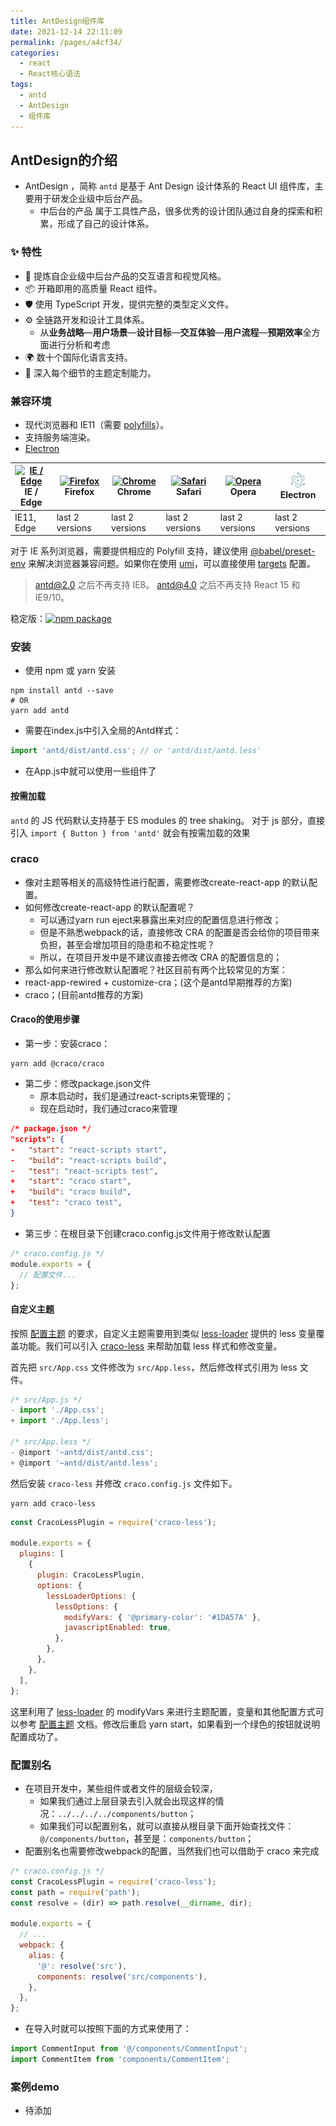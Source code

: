 ```yaml
---
title: AntDesign组件库
date: 2021-12-14 22:11:09
permalink: /pages/a4cf34/
categories:
  - react
  - React核心语法
tags:
  - antd
  - AntDesign
  - 组件库
---
```


## AntDesign的介绍

- AntDesign ，简称 `antd` 是基于 Ant Design 设计体系的 React UI 组件库，主要用于研发企业级中后台产品。
  - 中后台的产品 属于工具性产品，很多优秀的设计团队通过自身的探索和积累，形成了自己的设计体系。

<!-- more -->

### ✨ 特性

- 🌈 提炼自企业级中后台产品的交互语言和视觉风格。
- 📦 开箱即用的高质量 React 组件。
- 🛡 使用 TypeScript 开发，提供完整的类型定义文件。
- ⚙️ 全链路开发和设计工具体系。
  - 从**业务战略**—**用户场景**—**设计目标**—**交互体验**—**用户流程**—**预期效率**全方面进行分析和考虑
- 🌍 数十个国际化语言支持。
- 🎨 深入每个细节的主题定制能力。

### 兼容环境

- 现代浏览器和 IE11（需要 [polyfills](https://ant.design/docs/react/getting-started-cn#%E5%85%BC%E5%AE%B9%E6%80%A7)）。
- 支持服务端渲染。
- [Electron](https://www.electronjs.org/)

| [<img src="https://raw.githubusercontent.com/alrra/browser-logos/master/src/edge/edge_48x48.png" alt="IE / Edge" width="24px" height="24px" />](http://godban.github.io/browsers-support-badges/)<br/>IE / Edge | [<img src="https://raw.githubusercontent.com/alrra/browser-logos/master/src/firefox/firefox_48x48.png" alt="Firefox" width="24px" height="24px" />](http://godban.github.io/browsers-support-badges/)<br/>Firefox | [<img src="https://raw.githubusercontent.com/alrra/browser-logos/master/src/chrome/chrome_48x48.png" alt="Chrome" width="24px" height="24px" />](http://godban.github.io/browsers-support-badges/)<br/>Chrome | [<img src="https://raw.githubusercontent.com/alrra/browser-logos/master/src/safari/safari_48x48.png" alt="Safari" width="24px" height="24px" />](http://godban.github.io/browsers-support-badges/)<br/>Safari | [<img src="https://raw.githubusercontent.com/alrra/browser-logos/master/src/opera/opera_48x48.png" alt="Opera" width="24px" height="24px" />](http://godban.github.io/browsers-support-badges/)<br/>Opera | [<img src="https://raw.githubusercontent.com/alrra/browser-logos/master/src/electron/electron_48x48.png" alt="Electron" width="24px" height="24px" />](http://godban.github.io/browsers-support-badges/)<br/>Electron |
| --------------------------------------------------------------------------------------------------------------------------------------------------------------------------------------------------------------- | ----------------------------------------------------------------------------------------------------------------------------------------------------------------------------------------------------------------- | ------------------------------------------------------------------------------------------------------------------------------------------------------------------------------------------------------------- | ------------------------------------------------------------------------------------------------------------------------------------------------------------------------------------------------------------- | --------------------------------------------------------------------------------------------------------------------------------------------------------------------------------------------------------- | --------------------------------------------------------------------------------------------------------------------------------------------------------------------------------------------------------------------- |
| IE11, Edge                                                                                                                                                                                                      | last 2 versions                                                                                                                                                                                                   | last 2 versions                                                                                                                                                                                               | last 2 versions                                                                                                                                                                                               | last 2 versions                                                                                                                                                                                           | last 2 versions                                                                                                                                                                                                       |

对于 IE 系列浏览器，需要提供相应的 Polyfill 支持，建议使用 [@babel/preset-env](https://babeljs.io/docs/en/babel-preset-env) 来解决浏览器兼容问题。如果你在使用 [umi](https://umijs.org/)，可以直接使用 [targets](https://umijs.org/zh-CN/config#targets) 配置。

> antd@2.0 之后不再支持 IE8。 antd@4.0 之后不再支持 React 15 和 IE9/10。

稳定版：<a href="https://www.npmjs.org/package/antd" target="_blank"><img src="https://img.shields.io/npm/v/antd.svg?style=flat-square" alt="npm package"></a>

### 安装

- 使用 npm 或 yarn 安装

```shell
npm install antd --save
# OR
yarn add antd
```

- 需要在index.js中引入全局的Antd样式：

```js
import 'antd/dist/antd.css'; // or 'antd/dist/antd.less'
```

- 在App.js中就可以使用一些组件了

#### 按需加载

`antd` 的 JS 代码默认支持基于 ES modules 的 tree shaking。 对于 js 部分，直接引入 `import { Button } from 'antd'` 就会有按需加载的效果

### craco

- 像对主题等相关的高级特性进行配置，需要修改create-react-app 的默认配置。
- 如何修改create-react-app 的默认配置呢？
  - 可以通过yarn run eject来暴露出来对应的配置信息进行修改；
  - 但是不熟悉webpack的话，直接修改 CRA 的配置是否会给你的项目带来负担，甚至会增加项目的隐患和不稳定性呢？
  - 所以，在项目开发中是不建议直接去修改 CRA 的配置信息的；
- 那么如何来进行修改默认配置呢？社区目前有两个比较常见的方案：
- react-app-rewired + customize-cra；(这个是antd早期推荐的方案)
- craco；(目前antd推荐的方案)

#### Craco的使用步骤

- 第一步：安装craco：

```shell
yarn add @craco/craco
```

- 第二步：修改package.json文件
  - 原本启动时，我们是通过react-scripts来管理的；
  - 现在启动时，我们通过craco来管理

```json
/* package.json */
"scripts": {
-   "start": "react-scripts start",
-   "build": "react-scripts build",
-   "test": "react-scripts test",
+   "start": "craco start",
+   "build": "craco build",
+   "test": "craco test",
}
```

- 第三步：在根目录下创建craco.config.js文件用于修改默认配置

```js
/* craco.config.js */
module.exports = {
  // 配置文件...
};
```

#### 自定义主题

按照 [配置主题](https://ant.design/docs/react/customize-theme-cn) 的要求，自定义主题需要用到类似 [less-loader](https://github.com/webpack-contrib/less-loader/) 提供的 less 变量覆盖功能。我们可以引入 [craco-less](https://github.com/DocSpring/craco-less) 来帮助加载 less 样式和修改变量。

首先把 `src/App.css` 文件修改为 `src/App.less`，然后修改样式引用为 less 文件。

```js
/* src/App.js */
- import './App.css';
+ import './App.less';

/* src/App.less */
- @import '~antd/dist/antd.css';
+ @import '~antd/dist/antd.less';
```

然后安装 `craco-less` 并修改 `craco.config.js` 文件如下。

```shell
yarn add craco-less
```

```js
const CracoLessPlugin = require('craco-less');

module.exports = {
  plugins: [
    {
      plugin: CracoLessPlugin,
      options: {
        lessLoaderOptions: {
          lessOptions: {
            modifyVars: { '@primary-color': '#1DA57A' },
            javascriptEnabled: true,
          },
        },
      },
    },
  ],
};
```

这里利用了 [less-loader](https://github.com/webpack-contrib/less-loader#less-options) 的 modifyVars 来进行主题配置，变量和其他配置方式可以参考 [配置主题](https://ant.design/docs/react/customize-theme-cn) 文档。修改后重启 yarn start，如果看到一个绿色的按钮就说明配置成功了。

### 配置别名

- 在项目开发中，某些组件或者文件的层级会较深，
  - 如果我们通过上层目录去引入就会出现这样的情况：`../../../../components/button`；
  - 如果我们可以配置别名，就可以直接从根目录下面开始查找文件：`@/components/button`，甚至是：`components/button`；
- 配置别名也需要修改webpack的配置，当然我们也可以借助于 craco 来完成

```js
/* craco.config.js */
const CracoLessPlugin = require('craco-less');
const path = require('path');
const resolve = (dir) => path.resolve(__dirname, dir);

module.exports = {
  // ...
  webpack: {
    alias: {
      '@': resolve('src'),
      components: resolve('src/components'),
    },
  },
};
```

- 在导入时就可以按照下面的方式来使用了：

```js
import CommentInput from '@/components/CommentInput';
import CommentItem from 'components/CommentItem';
```

### 案例demo

- 待添加
